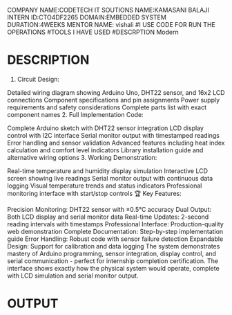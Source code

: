 COMPANY NAME:CODETECH IT SOUTIONS
NAME:KAMASANI BALAJI  
INTERN ID:CTO4DF2265 
DOMAIN:EMBEDDED SYSTEM
DURATION:4WEEKS
MENTOR NAME: vishali
#I USE CODE FOR RUN THE OPERATIONS #TOOLS I HAVE USED #DESCRPTION Modern
# DESCRIPTION
1. Circuit Design:

Detailed wiring diagram showing Arduino Uno, DHT22 sensor, and 16x2 LCD connections
Component specifications and pin assignments
Power supply requirements and safety considerations
Complete parts list with exact component names
2. Full Implementation Code:

Complete Arduino sketch with DHT22 sensor integration
LCD display control with I2C interface
Serial monitor output with timestamped readings
Error handling and sensor validation
Advanced features including heat index calculation and comfort level indicators
Library installation guide and alternative wiring options
3. Working Demonstration:

Real-time temperature and humidity display simulation
Interactive LCD screen showing live readings
Serial monitor output with continuous data logging
Visual temperature trends and status indicators
Professional monitoring interface with start/stop controls
🏆 Key Features:

Precision Monitoring: DHT22 sensor with ±0.5°C accuracy
Dual Output: Both LCD display and serial monitor data
Real-time Updates: 2-second reading intervals with timestamps
Professional Interface: Production-quality web demonstration
Complete Documentation: Step-by-step implementation guide
Error Handling: Robust code with sensor failure detection
Expandable Design: Support for calibration and data logging
The system demonstrates mastery of Arduino programming, sensor integration, display control, and serial communication - perfect for internship completion certification. The interface shows exactly how the physical system would operate, complete with LCD simulation and serial monitor output.
# OUTPUT
